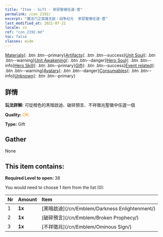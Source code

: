 ```yaml
---
title: "Item - Gift - 邪惡聖徽任選·壹"
permalink: /con_2192/
excerpt: "魔法门之英雄无敌：战争纪元  邪惡聖徽任選·壹"
last_modified_at: 2021-07-21
locale: cn
ref: "con_2192.md"
toc: false
classes: wide
---
```

 [Materials](/ItemsCN/){: .btn .btn--primary}[Artifacts](/ItemsCN/Artifacts/){: .btn .btn--success}[Unit Soul](/ItemsCN/UnitSoul/){: .btn .btn--warning}[Unit Awakening](/ItemsCN/UnitAwakening/){: .btn .btn--danger}[Hero Soul](/ItemsCN/HeroSoul/){: .btn .btn--info}[Hero Skill](/ItemsCN/HeroSkill/){: .btn .btn--primary}[Gift](/ItemsCN/Gift/){: .btn .btn--success}[Event related](/ItemsCN/Events/){: .btn .btn--warning}[Avatars](/ItemsCN/Avatars/){: .btn .btn--danger}[Consumables](/ItemsCN/Consumables/){: .btn .btn--info}[Unknown](/ItemsCN/Unknown/){: .btn .btn--primary}

## 詳情
 **玩法詳解:** 可從橙色的黑暗啟迪、破碎預言、不祥徵兆聖徽中任選一個

 **Quality:** <span style="color: #FF8C00">OK</span>

 **Type:** Gift

## Gather

  None

## This item contains:

 **Required Level to open:** 38

 You would need to choose 1 item from the list (0):

  | Nr | Amount |     Item    |
  |:---|:-------|:------------|
  | 1 |  **1x** | [黑暗啟迪](/cn/Emblem/Darkness Enlightenment/) |  | 
  | 2 |  **1x** | [破碎預言](/cn/Emblem/Broken Prophecy/) |  | 
  | 3 |  **1x** | [不祥徵兆](/cn/Emblem/Ominous Sign/) |  | 
